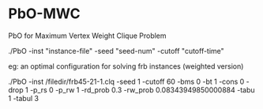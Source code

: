 # PbO-MWC
PbO for Maximum Vertex Weight Clique Problem

./PbO -inst "instance-file" -seed "seed-num" -cutoff "cutoff-time"
  
eg:  an optimal configuration for solving frb instances (weighted version)

./PbO -inst /filedir/frb45-21-1.clq -seed 1 -cutoff 60 -bms 0 -bt 1 -cons 0 -drop 1 -p_rs 0 -p_rw 1 -rd_prob 0.3 -rw_prob 0.08343949850000884 -tabu 1 -tabul 3
